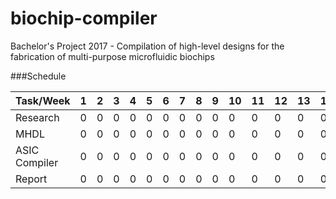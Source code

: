 # biochip-compiler
Bachelor's Project 2017 - Compilation of high-level designs for the fabrication of multi-purpose microfluidic biochips

###Schedule

| Task/Week     | 1   | 2   | 3   | 4   | 5   | 6   | 7   | 8   | 9   | 10  | 11  | 12  | 13  | 14  | 15  | 16  | 17  | 18  |
| ---           | --- | --- | --- | --- | --- | --- | --- | --- | --- | --- | --- | --- | --- | --- | --- | --- | --- | --- |
| Research      | 0   | 0   | 0   | 0   | 0   | 0   | 0   | 0   | 0   | 0   | 0   | 0   | 0   | 0   |   0 |   0 |   0 |   0 |
| MHDL          | 0   | 0   | 0   | 0   | 0   | 0   | 0   | 0   | 0   | 0   | 0   | 0   | 0   | 0   |   0 |   0 |   0 |   0 |
| ASIC Compiler | 0   | 0   | 0   | 0   | 0   | 0   | 0   | 0   | 0   | 0   | 0   | 0   | 0   | 0   |   0 |   0 |   0 |   0 |
| Report        | 0   | 0   | 0   | 0   | 0   | 0   | 0   | 0   | 0   | 0   | 0   | 0   | 0   | 0   |   0 |   0 |   0 |   0 |

